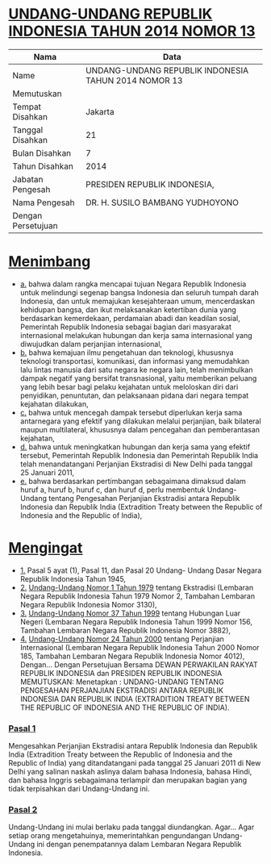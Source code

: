 # [UNDANG-UNDANG REPUBLIK INDONESIA TAHUN 2014 NOMOR 13](http://example.org/legal/document/uu/2014/13)

| Nama | Data |
| ------ | ----- |
|Name|UNDANG-UNDANG REPUBLIK INDONESIA TAHUN 2014 NOMOR 13|
|Memutuskan||
|Tempat Disahkan|Jakarta|
|Tanggal Disahkan|21|
|Bulan Disahkan|7|
|Tahun Disahkan|2014|
|Jabatan Pengesah|PRESIDEN REPUBLIK INDONESIA,|
|Nama Pengesah|DR. H. SUSILO BAMBANG YUDHOYONO|
|Dengan Persetujuan||
# [Menimbang](http://example.org/legal/document/uu/2014/13/menimbang)

* [a.](http://example.org/legal/document/uu/2014/13/menimbang/point/a) bahwa dalam rangka mencapai tujuan Negara Republik Indonesia untuk melindungi segenap bangsa Indonesia dan seluruh tumpah darah Indonesia, dan untuk memajukan kesejahteraan umum, mencerdaskan kehidupan bangsa, dan ikut melaksanakan ketertiban dunia yang berdasarkan kemerdekaan, perdamaian abadi dan keadilan sosial, Pemerintah Republik Indonesia sebagai bagian dari masyarakat internasional melakukan hubungan dan kerja sama internasional yang diwujudkan dalam perjanjian internasional,
* [b.](http://example.org/legal/document/uu/2014/13/menimbang/point/b) bahwa kemajuan ilmu pengetahuan dan teknologi, khususnya teknologi transportasi, komunikasi, dan informasi yang memudahkan lalu lintas manusia dari satu negara ke negara lain, telah menimbulkan dampak negatif yang bersifat transnasional, yaitu memberikan peluang yang lebih besar bagi pelaku kejahatan untuk meloloskan diri dari penyidikan, penuntutan, dan pelaksanaan pidana dari negara tempat kejahatan dilakukan,
* [c.](http://example.org/legal/document/uu/2014/13/menimbang/point/c) bahwa untuk mencegah dampak tersebut diperlukan kerja sama antarnegara yang efektif yang dilakukan melalui perjanjian, baik bilateral maupun multilateral, khususnya dalam pencegahan dan pemberantasan kejahatan,
* [d.](http://example.org/legal/document/uu/2014/13/menimbang/point/d) bahwa untuk meningkatkan hubungan dan kerja sama yang efektif tersebut, Pemerintah Republik Indonesia dan Pemerintah Republik India telah menandatangani Perjanjian Ekstradisi di New Delhi pada tanggal 25 Januari 2011,
* [e.](http://example.org/legal/document/uu/2014/13/menimbang/point/e) bahwa berdasarkan pertimbangan sebagaimana dimaksud dalam huruf a, huruf b, huruf c, dan huruf d, perlu membentuk Undang-Undang tentang Pengesahan Perjanjian Ekstradisi antara Republik Indonesia dan Republik India (Extradition Treaty between the Republic of Indonesia and the Republic of India),
# [Mengingat](http://example.org/legal/document/uu/2014/13/mengingat)

* [1.](http://example.org/legal/document/uu/2014/13/mengingat/point/0001) Pasal 5 ayat (1), Pasal 11, dan Pasal 20 Undang- Undang Dasar Negara Republik Indonesia Tahun 1945,
* [2.](http://example.org/legal/document/uu/2014/13/mengingat/point/0002) [Undang-Undang Nomor 1 Tahun 1979](http://example.org/legal/document/uu/1979/1) tentang Ekstradisi (Lembaran Negara Republik Indonesia Tahun 1979 Nomor 2, Tambahan Lembaran Negara Republik Indonesia Nomor 3130),
* [3.](http://example.org/legal/document/uu/2014/13/mengingat/point/0003) [Undang-Undang Nomor 37 Tahun 1999](http://example.org/legal/document/uu/1999/37) tentang Hubungan Luar Negeri (Lembaran Negara Republik Indonesia Tahun 1999 Nomor 156, Tambahan Lembaran Negara Republik Indonesia Nomor 3882),
* [4.](http://example.org/legal/document/uu/2014/13/mengingat/point/0004) [Undang-Undang Nomor 24 Tahun 2000](http://example.org/legal/document/uu/2000/24) tentang Perjanjian Internasional (Lembaran Negara Republik Indonesia Tahun 2000 Nomor 185, Tambahan Lembaran Negara Republik Indonesia Nomor 4012), Dengan... Dengan Persetujuan Bersama DEWAN PERWAKILAN RAKYAT REPUBLIK INDONESIA dan PRESIDEN REPUBLIK INDONESIA MEMUTUSKAN: Menetapkan : UNDANG-UNDANG TENTANG PENGESAHAN PERJANJIAN EKSTRADISI ANTARA REPUBLIK INDONESIA DAN REPUBLIK INDIA (EXTRADITION TREATY BETWEEN THE REPUBLIC OF INDONESIA AND THE REPUBLIC OF INDIA).

### [Pasal 1](http://example.org/legal/document/uu/2014/13/pasal/0001)
Mengesahkan Perjanjian Ekstradisi antara Republik Indonesia dan Republik India (Extradition Treaty between the Republic of Indonesia and the Republic of India) yang ditandatangani pada tanggal 25 Januari 2011 di New Delhi yang salinan naskah aslinya dalam bahasa Indonesia, bahasa Hindi, dan bahasa Inggris sebagaimana terlampir dan merupakan bagian yang tidak terpisahkan dari Undang-Undang ini.


### [Pasal 2](http://example.org/legal/document/uu/2014/13/pasal/0002)
Undang-Undang ini mulai berlaku pada tanggal diundangkan. Agar... Agar setiap orang mengetahuinya, memerintahkan pengundangan Undang-Undang ini dengan penempatannya dalam Lembaran Negara Republik Indonesia.
